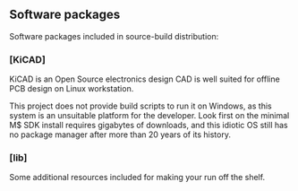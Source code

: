 ## Software packages

Software packages included in source-build distribution:

### [KiCAD]

KiCAD is an Open Source electronics design CAD
is well suited for offline PCB design on Linux workstation.

This project does not provide build scripts to run it on Windows, as this 
system is an unsuitable platform for the developer. Look first on the minimal 
M$ SDK install requires gigabytes of downloads, and this idiotic OS still has 
no package manager after more than 20 years of its history. 

### [lib]

Some additional resources included for making your run off the shelf.
